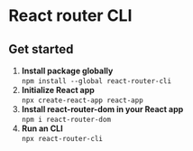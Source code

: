 # React router CLI

## Get started
1. **Install package globally**  
```npm install --global react-router-cli```
2. **Initialize React app**  
```npx create-react-app react-app```
3. **Install react-router-dom in your React app**  
```npm i react-router-dom```
4. **Run an CLI**  
```npx react-router-cli```